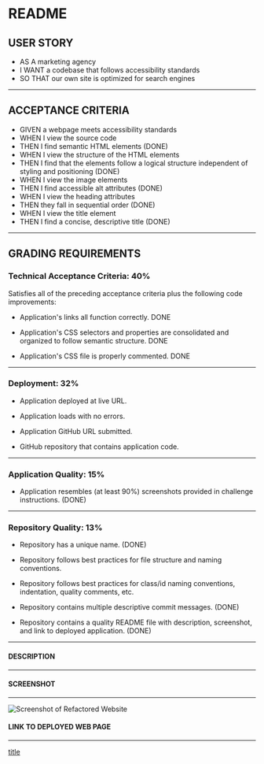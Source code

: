 # **README**

## **USER STORY**

* AS A marketing agency
* I WANT a codebase that follows accessibility standards
* SO THAT our own site is optimized for search engines
___________________________________________


## **ACCEPTANCE CRITERIA**

* GIVEN a webpage meets accessibility standards
* WHEN I view the source code
* THEN I find semantic HTML elements    (DONE)
* WHEN I view the structure of the HTML elements
* THEN I find that the elements follow a logical structure independent of styling and positioning                               (DONE)
* WHEN I view the image elements
* THEN I find accessible alt attributes   (DONE)
* WHEN I view the heading attributes
* THEN they fall in sequential order      (DONE)
* WHEN I view the title element
* THEN I find a concise, descriptive title   (DONE)
___________________________________________

## **GRADING REQUIREMENTS**

### Technical Acceptance Criteria: **40%**

Satisfies all of the preceding acceptance criteria plus the following code improvements:

* Application's links all function correctly. DONE

* Application's CSS selectors and properties are consolidated and organized to follow semantic structure. DONE

* Application's CSS file is properly commented. DONE
___________________________________________

### Deployment: **32%**

* Application deployed at live URL.

* Application loads with no errors.

* Application GitHub URL submitted.

* GitHub repository that contains application code.
___________________________________________

### Application Quality: **15%**

* Application resembles (at least 90%) screenshots provided in challenge instructions. (DONE)
___________________________________________

### Repository Quality: **13%**

* Repository has a unique name. (DONE)

* Repository follows best practices for file structure and naming conventions.

* Repository follows best practices for class/id naming conventions, indentation, quality comments, etc.

* Repository contains multiple descriptive commit messages.  (DONE)

* Repository contains a quality README file with description, screenshot, and link to deployed application.     (DONE)
___________________________________________

#### DESCRIPTION

___________________________________________

#### SCREENSHOT

___________________________________________
![Screenshot of Refactored Website](/Develop/assets/images/screenshot-challenge-1.jpg)

#### LINK TO DEPLOYED WEB PAGE
___________________________________________

[title](https://www.example.com)